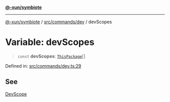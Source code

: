 [**@-xun/symbiote**](../../../../README.md)

***

[@-xun/symbiote](../../../../README.md) / [src/commands/dev](../README.md) / devScopes

# Variable: devScopes

> `const` **devScopes**: [`ThisPackage`](../../../configure/enumerations/ThisPackageGlobalScope.md#thispackage)[]

Defined in: [src/commands/dev.ts:29](https://github.com/Xunnamius/symbiote/blob/ff6ce22d3a3433c07460af5758ce7920a1d9aa5a/src/commands/dev.ts#L29)

## See

[DevScope](../../../configure/enumerations/ThisPackageGlobalScope.md)
